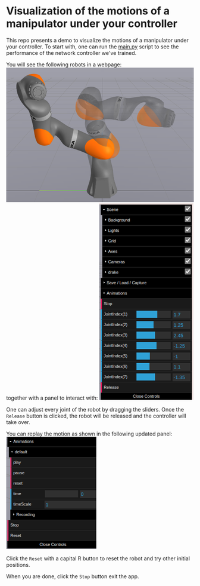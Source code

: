# Visualization of the motions of a manipulator under your controller

This repo presents a demo to visualize the motions of a manipulator under your controller.
To start with, one can run the [main.py](main.py) script to see the performance of the network controller we've trained.

You will see the following robots in a webpage:
![](imgs/robots.png)
together with a panel to interact with:
![](imgs/panel.png)

One can adjust every joint of the robot by dragging the sliders.
Once the `Release` button is clicked, the robot will be released and the controller will take over.

You can replay the motion as shown in the following updated panel:
![](imgs/panel_in_play.png)

Click the `Reset` with a capital R button to reset the robot and try other initial positions.

When you are done, click the `Stop` button exit the app.
